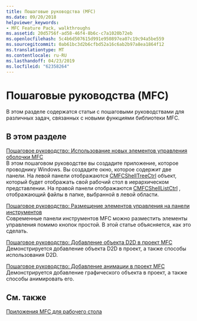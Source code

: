 ```yaml
---
title: Пошаговые руководства (MFC)
ms.date: 09/20/2018
helpviewer_keywords:
- MFC Feature Pack, walkthroughs
ms.assetid: 20d5756f-ad58-46f4-8b6c-c7a1020b72eb
ms.openlocfilehash: 5c4b6d507615d991e950897ea07c19c94a5be559
ms.sourcegitcommit: 0ab61bc3d2b6cfbd52a16c6ab2b97a8ea1864f12
ms.translationtype: MT
ms.contentlocale: ru-RU
ms.lasthandoff: 04/23/2019
ms.locfileid: "62358264"
---
```

# <a name="walkthroughs-mfc"></a>Пошаговые руководства (MFC)

В этом разделе содержатся статьи с пошаговыми руководствами для различных задач, связанных с новыми функциями библиотеки MFC.

## <a name="in-this-section"></a>В этом разделе

[Пошаговое руководство: Использование новых элементов управления оболочки MFC](../mfc/walkthrough-using-the-new-mfc-shell-controls.md)<br/>
В этом пошаговом руководстве вы создадите приложение, которое проводнику Windows. Вы создадите окно, которое содержит две панели. На левой панели отображаются [CMFCShellTreeCtrl](../mfc/reference/cmfcshelltreectrl-class.md) объект, который будет отображать свой рабочий стол в иерархическом представлении. На правой панели отображаются [CMFCShellListCtrl](../mfc/reference/cmfcshelllistctrl-class.md) , отображающий файлы в папке, выбранной в левой области.

[Пошаговое руководство: Размещение элементов управления на панели инструментов](../mfc/walkthrough-putting-controls-on-toolbars.md)<br/>
Современные панели инструментов MFC можно разместить элементы управления помимо кнопок простой. В этой статье объясняется, как это сделать.

[Пошаговое руководство: Добавление объекта D2D в проект MFC](../mfc/walkthrough-adding-a-d2d-object-to-an-mfc-project.md)<br/>
Демонстрируется добавление объекта D2D в проект, а также способы использования D2D.

[Пошаговое руководство: Добавление анимации в проект MFC](../mfc/walkthrough-adding-animation-to-an-mfc-project.md)<br/>
Демонстрируется добавление графического объекта в проект, а также способы анимировать его.

## <a name="see-also"></a>См. также

[Приложения MFC для рабочего стола](../mfc/mfc-desktop-applications.md)
